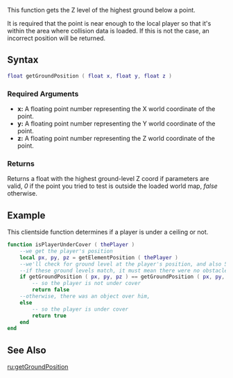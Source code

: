 This function gets the Z level of the highest ground below a point.

It is required that the point is near enough to the local player so that it's within the area where collision data is loaded. If this is not the case, an incorrect position will be returned.

Syntax
------

``` lua
float getGroundPosition ( float x, float y, float z )
```

### Required Arguments

-   **x:** A floating point number representing the X world coordinate of the point.
-   **y:** A floating point number representing the Y world coordinate of the point.
-   **z:** A floating point number representing the Z world coordinate of the point.

### Returns

Returns a float with the highest ground-level Z coord if parameters are valid, *0* if the point you tried to test is outside the loaded world map, *false* otherwise.

Example
-------

This clientside function determines if a player is under a ceiling or not.

``` lua
function isPlayerUnderCover ( thePlayer )
    --we get the player's position
    local px, py, pz = getElementPosition ( thePlayer )
    --we'll check for ground level at the player's position, and also 500 units over him.
    --if these ground levels match, it must mean there were no obstacles (such as a ceiling) over the player,
    if getGroundPosition ( px, py, pz ) == getGroundPosition ( px, py, pz + 500 ) then
        -- so the player is not under cover
        return false
    --otherwise, there was an object over him,
    else
        -- so the player is under cover
        return true
    end
end
```

See Also
--------

[ru:getGroundPosition](/docs/ru:getGroundPosition.md "wikilink")
